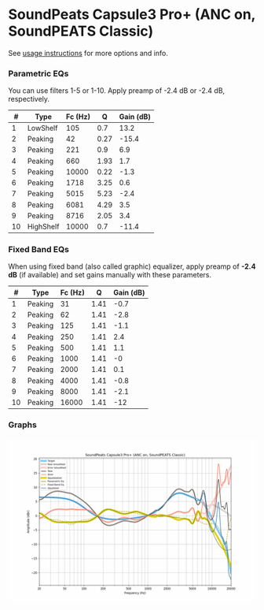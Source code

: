 # SoundPeats Capsule3 Pro+ (ANC on, SoundPEATS Classic)
See [usage instructions](https://github.com/jaakkopasanen/AutoEq#usage) for more options and info.

### Parametric EQs
You can use filters 1-5 or 1-10. Apply preamp of -2.4 dB or -2.4 dB, respectively.

|   # | Type      |   Fc (Hz) |    Q |   Gain (dB) |
|-----|-----------|-----------|------|-------------|
|   1 | LowShelf  |       105 | 0.7  |        13.2 |
|   2 | Peaking   |        42 | 0.27 |       -15.4 |
|   3 | Peaking   |       221 | 0.9  |         6.9 |
|   4 | Peaking   |       660 | 1.93 |         1.7 |
|   5 | Peaking   |     10000 | 0.22 |        -1.3 |
|   6 | Peaking   |      1718 | 3.25 |         0.6 |
|   7 | Peaking   |      5015 | 5.23 |        -2.4 |
|   8 | Peaking   |      6081 | 4.29 |         3.5 |
|   9 | Peaking   |      8716 | 2.05 |         3.4 |
|  10 | HighShelf |     10000 | 0.7  |       -11.4 |

### Fixed Band EQs
When using fixed band (also called graphic) equalizer, apply preamp of **-2.4 dB** (if available) and set gains manually with these parameters.

|   # | Type    |   Fc (Hz) |    Q |   Gain (dB) |
|-----|---------|-----------|------|-------------|
|   1 | Peaking |        31 | 1.41 |        -0.7 |
|   2 | Peaking |        62 | 1.41 |        -2.8 |
|   3 | Peaking |       125 | 1.41 |        -1.1 |
|   4 | Peaking |       250 | 1.41 |         2.4 |
|   5 | Peaking |       500 | 1.41 |         1.1 |
|   6 | Peaking |      1000 | 1.41 |        -0   |
|   7 | Peaking |      2000 | 1.41 |         0.1 |
|   8 | Peaking |      4000 | 1.41 |        -0.8 |
|   9 | Peaking |      8000 | 1.41 |        -2.1 |
|  10 | Peaking |     16000 | 1.41 |       -12   |

### Graphs
![](./SoundPeats%20Capsule3%20Pro+%20(ANC%20on,%20SoundPEATS%20Classic).png)
